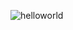 ![helloworld](https://user-images.githubusercontent.com/114028467/194257399-3bc5fcc6-8b3d-476d-b875-8e95145b75a8.gif)
